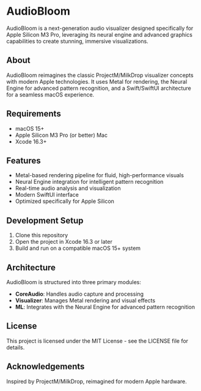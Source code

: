 # AudioBloom

AudioBloom is a next-generation audio visualizer designed specifically for Apple Silicon M3 Pro, leveraging its neural engine and advanced graphics capabilities to create stunning, immersive visualizations.

## About

AudioBloom reimagines the classic ProjectM/MilkDrop visualizer concepts with modern Apple technologies. It uses Metal for rendering, the Neural Engine for advanced pattern recognition, and a Swift/SwiftUI architecture for a seamless macOS experience.

## Requirements

- macOS 15+
- Apple Silicon M3 Pro (or better) Mac
- Xcode 16.3+

## Features

- Metal-based rendering pipeline for fluid, high-performance visuals
- Neural Engine integration for intelligent pattern recognition
- Real-time audio analysis and visualization
- Modern SwiftUI interface
- Optimized specifically for Apple Silicon

## Development Setup

1. Clone this repository
2. Open the project in Xcode 16.3 or later
3. Build and run on a compatible macOS 15+ system

## Architecture

AudioBloom is structured into three primary modules:

- **CoreAudio**: Handles audio capture and processing
- **Visualizer**: Manages Metal rendering and visual effects
- **ML**: Integrates with the Neural Engine for advanced pattern recognition

## License

This project is licensed under the MIT License - see the LICENSE file for details.

## Acknowledgements

Inspired by ProjectM/MilkDrop, reimagined for modern Apple hardware.


